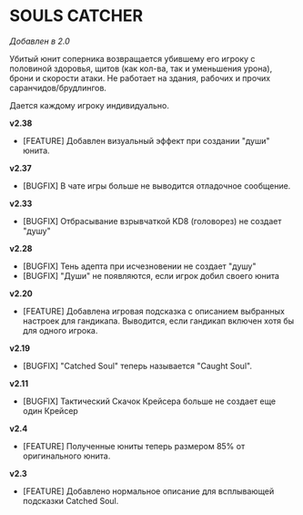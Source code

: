 # SOULS CATCHER

*Добавлен в 2.0*

Убитый юнит соперника возвращается убившему его игроку с половиной здоровья,  щитов (как кол-ва, так и уменьшения урона), брони и скорости атаки. Не работает на здания, рабочих и прочих саранчидов/брудлингов.

Дается каждому игроку индивидуально.

**v2.38**

* [FEATURE] Добавлен визуальный эффект при создании "души" юнита.

**v2.37**

* [BUGFIX] В чате игры больше не выводится отладочное сообщение.

**v2.33**

* [BUGFIX] Отбрасывание взрывчаткой KD8 (головорез) не создает "душу"

**v2.28**

* [BUGFIX] Тень адепта при исчезновении не создает "душу"
* [BUGFIX] "Души" не появляются, если игрок добил своего юнита

**v2.20**

* [FEATURE] Добавлена игровая подсказка с описанием выбранных настроек для гандикапа. Выводится, если гандикап включен хотя бы для одного игрока.

**v2.19**

* [BUGFIX] "Catched Soul" теперь называется "Caught Soul". 

**v2.11**

* [BUGFIX]	Тактический Скачок Крейсера больше не создает еще один Крейсер

**v2.4**

* [FEATURE]	Полученные юниты теперь размером 85% от оригинального юнита.

**v2.3**

* [FEATURE]	Добавлено нормальное описание для всплывающей подсказки Catched Soul.
